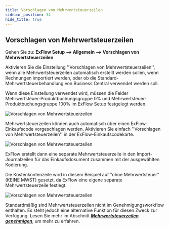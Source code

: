 ```yaml
---
title: Vorschlagen von Mehrwertsteuerzeilen
sidebar_position: 34
hide_title: true
---
```

## Vorschlagen von Mehrwertsteuerzeilen

Gehen Sie zu: **ExFlow Setup --> Allgemein --> Vorschlagen von Mehrwertsteuerzeilen** 

Aktivieren Sie die Einstellung ''Vorschlagen von Mehrwertsteuerzeilen'', wenn alle Mehrwertsteuerzeilen automatisch erstellt werden sollen, wenn Rechnungen importiert werden, oder ob die Standard-Mehrwertsteuerbehandlung von Business Central verwendet werden soll.

Wenn diese Einstellung verwendet wird, müssen die Felder Mehrwertsteuer-Produktbuchungsgruppe 0% und Mehrwertsteuer-Produktbuchungsgruppe 100% im ExFlow Setup festgelegt werden.

![Vorschlagen von Mehrwertsteuerzeilen](@site/static/img/media/exflow-setup-propose-vat-lines-001.png)

Mehrwertsteuerzeilen können auch automatisch über einen ExFlow-Einkaufscode vorgeschlagen werden. Aktivieren Sie einfach ''Vorschlagen von Mehrwertsteuerzeilen'' in der ExFlow-Einkaufscodekarte.

![Vorschlagen von Mehrwertsteuerzeilen](@site/static/img/media/exflow-setup-approval-vat-lines-003.png)

ExFlow erstellt dann eine separate Mehrwertsteuerzeile in den Import-Journalzeilen für das Einkaufsdokument zusammen mit der ausgewählten Kodierung.

Die Kostenkontenzeile wird in diesem Beispiel auf "ohne Mehrwertsteuer" (KEINE MWST) gesetzt, da ExFlow eine eigene separate Mehrwertsteuerzeile festlegt.

![Vorschlagen von Mehrwertsteuerzeilen](@site/static/img/media/exflow-setup-propose-vat-lines-002.png)

Standardmäßig sind Mehrwertsteuerzeilen nicht im Genehmigungsworkflow enthalten. Es steht jedoch eine alternative Funktion für diesen Zweck zur Verfügung. Lesen Sie mehr im Abschnitt [***Mehrwertsteuerzeilen genehmigen***](https://docs.exflow.cloud/business-central/docs/user-manual/business-functionality/approve-vat-lines), um mehr zu erfahren.

